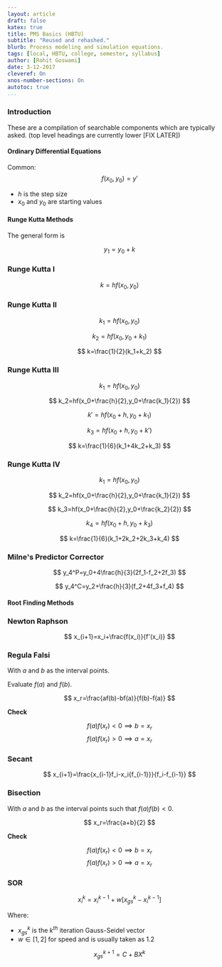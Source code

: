 ```yaml
---
layout: article
draft: false
katex: true
title: PMS Basics (HBTU)
subtitle: "Reused and rehashed."
blurb: Process modeling and simulation equations. 
tags: [local, HBTU, college, semester, syllabus]
author: [Rohit Goswami]
date: 3-12-2017
cleveref: On
xnos-number-sections: On
autotoc: true
...
```


### Introduction

These are a compilation of searchable components which are typically asked. (top level headings are currently lower [FIX LATER])


#### Ordinary Differential Equations

Common:
$$ f(x_0,y_0)=y' $$
<!-- {#eq:fapprox} -->

* $h$ is the step size
* $x_0$ and $y_0$ are starting values

#### Runge Kutta Methods
The general form is

$$ y_1=y_0+k $$
<!-- {#eq:rkGen} -->

### Runge Kutta I

$$ k=hf(x_0,y_0) $$
<!-- {#eq:rk1k} -->

### Runge Kutta II

$$ k_1=hf(x_0,y_0) $$
<!-- {#eq:rk2k1} -->

$$ k_2=hf(x_0,y_0+k_1) $$
<!-- {#eq:rk2k2} -->

$$ k=\frac{1}{2}(k_1+k_2) $$
<!-- {#eq:rk2k} -->

### Runge Kutta III

$$ k_1=hf(x_0,y_0) $$
<!-- {#eq:rk3k1} -->

$$ k_2=hf(x_0+\frac{h}{2},y_0+\frac{k_1}{2}) $$
<!-- {#eq:rk3k2} -->

$$ k'=hf(x_0+h,y_0+k_1) $$
<!-- {#eq:rk3kp} -->

$$ k_3=hf(x_0+h,y_0+k') $$
<!-- {#eq:rk3k3} -->

$$ k=\frac{1}{6}(k_1+4k_2+k_3) $$
<!-- {#eq:rk3k} -->

### Runge Kutta IV

$$ k_1=hf(x_0,y_0) $$
<!-- {#eq:rk4k1} -->

$$ k_2=hf(x_0+\frac{h}{2},y_0+\frac{k_1}{2}) $$
<!-- {#eq:rk4k2} -->

$$ k_3=hf(x_0+\frac{h}{2},y_0+\frac{k_2}{2}) $$
<!-- {#eq:rk4kp} -->

$$ k_4=hf(x_0+h,y_0+k_3) $$
<!-- {#eq:rk4k3} -->

$$ k=\frac{1}{6}(k_1+2k_2+2k_3+k_4) $$
<!-- {#eq:rk4k} -->

### Milne's Predictor Corrector

$$ y_4^P=y_0+4\frac{h}{3}(2f_1-f_2+2f_3) $$
<!-- {#eq:mpcP} -->

$$ y_4^C=y_2+\frac{h}{3}(f_2+4f_3+f_4) $$
<!-- {#eq:mpcC} -->


#### Root Finding Methods

### Newton Raphson

$$ x_{i+1}=x_i+\frac{f(x_i)}{f'(x_i)} $$

### Regula Falsi

With $a$ and $b$ as the interval points.

Evaluate $f(a)$ and $f(b)$.

$$ x_r=\frac{af(b)-bf(a)}{f(b)-f(a)} $$

**Check**

$$f(a)f(x_r)<0\implies{b}=x_r$$
$$f(a)f(x_r)>0\implies{a}=x_r$$


### Secant

$$ x_{i+1}=\frac{x_{i-1}f_i-x_i{f_{i-1}}}{f_i-f_{i-1}} $$

### Bisection

With $a$ and $b$ as the interval points such that $f(a)f(b)<0$.

$$ x_r=\frac{a+b}{2} $$

**Check**

$$f(a)f(x_r)<0\implies{b}=x_r$$
$$f(a)f(x_r)>0\implies{a}=x_r$$

### SOR

$$ x_i^k=x_i^{k-1}+w[x_{gs}^k-x_i^{k-1}] $$

Where:

* $x_{gs}^k$ is the $k^{th}$ iteration Gauss-Seidel vector
* $w\in[1,2]$ for speed and is usually taken as $1.2$

$$ x_{gs}^{k+1}=C+{B}X^k $$
